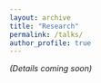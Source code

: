 ```yaml
---
layout: archive
title: "Research"
permalink: /talks/
author_profile: true
---
```


_(Details coming soon)_

